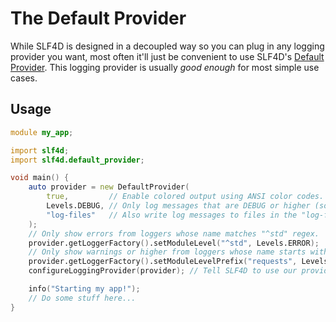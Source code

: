 # The Default Provider

While SLF4D is designed in a decoupled way so you can plug in any logging provider you want, most often it'll just be convenient to use SLF4D's [Default Provider](ddoc-slf4d.default_provider). This logging provider is usually *good enough* for most simple use cases.

## Usage

```d
module my_app;

import slf4d;
import slf4d.default_provider;

void main() {
    auto provider = new DefaultProvider(
        true,         // Enable colored output using ANSI color codes.
        Levels.DEBUG, // Only log messages that are DEBUG or higher (so no TRACE).
        "log-files"   // Also write log messages to files in the "log-files" dir.
    );
    // Only show errors from loggers whose name matches "^std" regex.
    provider.getLoggerFactory().setModuleLevel("^std", Levels.ERROR);
    // Only show warnings or higher from loggers whose name starts with "requests".
    provider.getLoggerFactory().setModuleLevelPrefix("requests", Levels.WARN);
    configureLoggingProvider(provider); // Tell SLF4D to use our provider.

    info("Starting my app!");
    // Do some stuff here...
}
```
